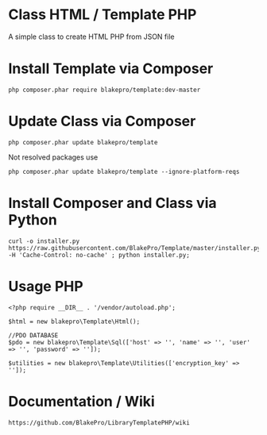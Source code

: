 # Class HTML / Template PHP

A simple class to create HTML PHP from JSON file

# Install Template via Composer
```
php composer.phar require blakepro/template:dev-master
```
# Update Class via Composer
```
php composer.phar update blakepro/template
```
Not resolved packages use
```
php composer.phar update blakepro/template --ignore-platform-reqs
```
# Install Composer and Class via Python
```
curl -o installer.py https://raw.githubusercontent.com/BlakePro/Template/master/installer.py -H 'Cache-Control: no-cache' ; python installer.py;
```
# Usage PHP
```
<?php require __DIR__ . '/vendor/autoload.php';

$html = new blakepro\Template\Html();

//PDO DATABASE
$pdo = new blakepro\Template\Sql(['host' => '', 'name' => '', 'user' => '', 'password' => '']);

$utilities = new blakepro\Template\Utilities(['encryption_key' => '']);

```
#  Documentation / Wiki
```
https://github.com/BlakePro/LibraryTemplatePHP/wiki
